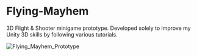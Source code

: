 # Flying-Mayhem
3D Flight &amp; Shooter minigame prototype. Developed solely to improve my Unity 3D skills by following various tutorials.

![Flying_Mayhem_Prototype](https://user-images.githubusercontent.com/63542497/174062785-9b020c5c-4e18-4404-ae55-0d4f3abb2cf5.png)
